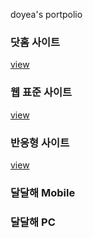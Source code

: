 doyea's portpolio

<h3>닷홈 사이트</h3>
<a href="https://veritedy.github.io/dy/html/">view</a>

<h3>웹 표준 사이트</h3>
<a href="https://veritedy.github.io/dy/html/webstandard/index.html">view</a>

<h3>반응형 사이트</h3>
<a href="https://veritedy.github.io/dy/html/responsive/index.html">view</a>

<h3>달달해 Mobile</h3>

<h3>달달해 PC</h3>
